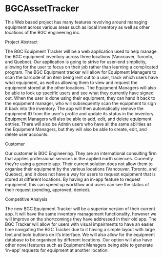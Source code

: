 # BGCAssetTracker
This Web based project has many features revolving around managing equipment across various areas such as local inventory as well as other locations 
of the BGC engineering inc.

Project Abstract

The BGC Equipment Tracker will be a web application used to help manage the BGC equipment inventory across three locations (Vancouver, Toronto, and Quebec). 
Our application is going to strive for user-end simplicity, allowing for the user to focus on their job rather than learning a complicated program. 
The BGC Equipment tracker will allow for Equipment Managers to scan the barcode of an item being lent out to a user, track which users have what equipment, 
as well as allowing them to view and request the equipment stored at the other locations. The Equipment Managers will also be able to look up specific users 
and see what they currently have signed out. When the user is done using their equipment, they can hand it back to the equipment manager, who will subsequently 
scan the equipment to sign it back into the inventory. The app will then automatically remove the equipment ID from the user's profile and update its status in 
the inventory. Equipment Managers will also be able to add, edit, and delete equipment entries. There will also be Admin users who have all the same abilities 
as the Equipment Managers, but they will also be able to create, edit, and delete user accounts.


Customer

Our customer is BGC Engineering. They are an international consulting firm that applies professional services in the applied earth sciences. 
Currently they’re using a generic app. Their current solution does not allow them to organise their equipment by the various locations (Vancouver, Toronto, and Quebec),
and it does not have a way for users to request equipment that is stored at different locations. By having an in-app feature to request equipment, 
this can speed up workflow and users can see the status of their request (pending, approved, denied).


Competitive Analysis

The new BGC Equipment Tracker will be a superior version of their current app. It will have the same inventory management functionality, however we will 
improve on the shortcomings they have addressed in their old app. The BGC Tracker will allow for users with visual impairments to have 
an easier time navigating the BGC Tracker due to it having a simple layout with large text and bold buttons on it’s interface. We will also allow for the
equipment database to be organised by different locations. Our option will also have other novel features such as Equipment Managers being able to generate ‘in-app’ 
requests for equipment at another location.
